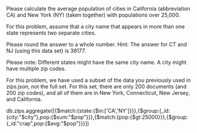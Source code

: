 Please calculate the average population of cities in California (abbreviation CA) and New York (NY) (taken together) with populations over 25,000. 

For this problem, assume that a city name that appears in more than one state represents two separate cities. 

Please round the answer to a whole number. 
Hint: The answer for CT and NJ (using this data set) is 38177. 

Please note:
Different states might have the same city name.
A city might have multiple zip codes.


For this problem, we have used a subset of the data you previously used in zips.json, not the full set. For this set, there are only 200 documents (and 200 zip codes), and all of them are in New York, Connecticut, New Jersey, and California. 

db.zips.aggregate([{$match:{state:{$in:['CA','NY']}}},{$group:{_id:{city:"$city"},pop:{$sum:"$pop"}}},{$match:{pop:{$gt:25000}}},{$group:{_id:"crap",pop:{$avg:"$pop"}}}])
